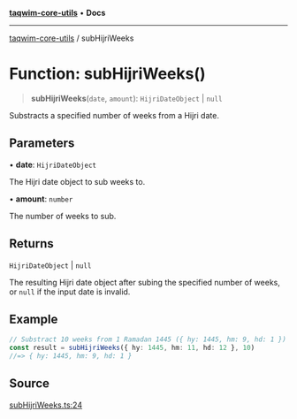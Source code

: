 [**taqwim-core-utils**](../README.md) • **Docs**

---

[taqwim-core-utils](../globals.md) / subHijriWeeks

# Function: subHijriWeeks()

> **subHijriWeeks**(`date`, `amount`): `HijriDateObject` \| `null`

Substracts a specified number of weeks from a Hijri date.

## Parameters

• **date**: `HijriDateObject`

The Hijri date object to sub weeks to.

• **amount**: `number`

The number of weeks to sub.

## Returns

`HijriDateObject` \| `null`

The resulting Hijri date object after subing the specified number of weeks, or `null` if the input date is invalid.

## Example

```ts
// Substract 10 weeks from 1 Ramadan 1445 ({ hy: 1445, hm: 9, hd: 1 })
const result = subHijriWeeks({ hy: 1445, hm: 11, hd: 12 }, 10)
//=> { hy: 1445, hm: 9, hd: 1 }
```

## Source

[subHijriWeeks.ts:24](https://github.com/boussadjra/taqwim/blob/b6011f3ed342a975f52680743fe89e4925ba0553/packages/core-utils/src/lib/subHijriWeeks.ts#L24)
